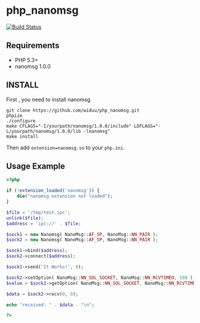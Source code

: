 # php_nanomsg

[![Build Status](https://travis-ci.org/widuu/php_nanomsg.svg?branch=master)](https://travis-ci.org/widuu/php_nanomsg)

## Requirements

* PHP 5.3+
* nanomsg 1.0.0

## INSTALL

First , you need to install nanomsg 

```
git clone https://github.com/widuu/php_nanomsg.git
phpize
./configure 
make CFLAGS="-I/yourpath/nanomsg/1.0.0/include" LDFLAGS="-L/yourpath/nanomsg/1.0.0/lib -lnanomsg" 
make install
```

Then add `extension=nanomsg.so` to your `php.ini`.

## Usage Example

```php
<?php

if (!extension_loaded('nanomsg')) {
    die("nanomsg extension not loaded");
}

$file = '/tmp/test.ipc';
unlink($file);
$address = 'ipc://' . $file;

$sock1 = new Nanomsg( NanoMsg::AF_SP, NanoMsg::NN_PAIR );
$sock2 = new Nanomsg( NanoMsg::AF_SP, NanoMsg::NN_PAIR );

$sock1->bind($address);
$sock2->connect($address);

$sock1->send('It Works!', 0);

$sock2->setOption( NanoMsg::NN_SOL_SOCKET, NanoMsg::NN_RCVTIMEO, 100 );
$value = $sock2->getOption( NanoMsg::NN_SOL_SOCKET, NanoMsg::NN_RCVTIMEO );

$data = $sock2->recv(0, 0);

echo "received: " . $data . "\n";

?>
```
